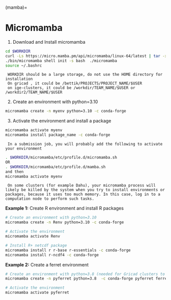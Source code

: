 (mamba)=

# Micromamba

1. Download  and Install micromamba
```bash
cd $WORKDIR
curl -Ls https://micro.mamba.pm/api/micromamba/linux-64/latest | tar -xvj bin/micromamba
./bin/micromamba shell init -s bash  ./micromamba
source ~/.bashrc
```

```{caution}
 WORKDIR should be a large storage, do not use the HOME directory for installation
 On gricad , it could be /bettik/PROJECTS/PROJECT_NAME/$USER
 on ige-clusters, it could be /workdir/TEAM_NAME/$USER or /workdir2/TEAM_NAME/$USER
```

2. Create an environment with python=3.10

```bash
micromamba create -n myenv python=3.10 -c conda-forge
```

3. Activate the environment and install a package

```bash
micromamba activate myenv
micromamba install package_name -c conda-forge
```

```{warning}
 In a submission job, you will probably add the following to activate your environment
```

```bash
. $WORKDIR/micromamba/etc/profile.d/micromamba.sh
OR
. $WORKDIR/micromamba/etc/profile.d/mamba.sh
and then 
micromamba activate myenv
```

```{warning}
 On some clusters (for example Dahu), your micromamba process will likely be killed by the system when you try to install environments or packages, because it uses too much memory. In this case, log in to a computation node to perform such tasks.
```

**Example 1:** Create R environment and install R packages

```bash
# Create an environment with python=3.10
micromamba create -n Renv python=3.10 -c conda-forge

# Activate the environment
micromamba activate Renv

# Install R+ netcdf package
micromamba install r r-base r-essentials -c conda-forge
micromamba install r-ncdf4 -c conda-forge
```

**Example 2:** Create a ferret environment 

```bash
# Create an environment with python=3.8 (needed for Gricad clusters to get the display)
micromamba create -n pyferret python=3.8  -c conda-forge pyferret ferret_datasets --yes

# Activate the environment
micromamba activate pyferret
```

